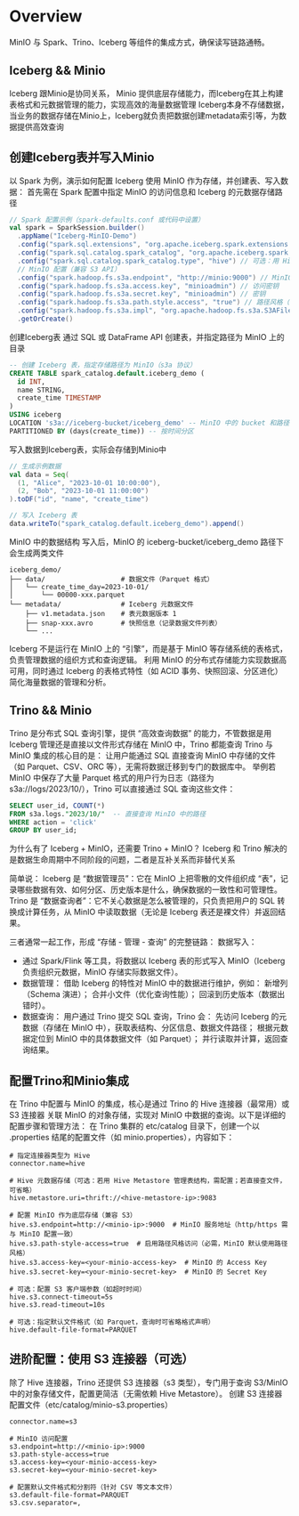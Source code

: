 # Overview
MinIO 与 Spark、Trino、Iceberg 等组件的集成方式，确保读写链路通畅。

## Iceberg && Minio
Iceberg 跟Minio是协同关系， Minio 提供底层存储能力，而Iceberg在其上构建表格式和元数据管理的能力，实现高效的海量数据管理
Iceberg本身不存储数据，当业务的数据存储在Minio上，Iceberg就负责把数据创建metadata索引等，为数据提供高效查询

## 创建Iceberg表并写入Minio
以 Spark 为例，演示如何配置 Iceberg 使用 MinIO 作为存储，并创建表、写入数据：
首先需在 Spark 配置中指定 MinIO 的访问信息和 Iceberg 的元数据存储路径
```scala
// Spark 配置示例（spark-defaults.conf 或代码中设置）
val spark = SparkSession.builder()
  .appName("Iceberg-MinIO-Demo")
  .config("spark.sql.extensions", "org.apache.iceberg.spark.extensions.IcebergSparkSessionExtensions")
  .config("spark.sql.catalog.spark_catalog", "org.apache.iceberg.spark.SparkSessionCatalog")
  .config("spark.sql.catalog.spark_catalog.type", "hive") // 可选：用 Hive 元数据或 Iceberg 自身元数据
  // MinIO 配置（兼容 S3 API）
  .config("spark.hadoop.fs.s3a.endpoint", "http://minio:9000") // MinIO 服务地址
  .config("spark.hadoop.fs.s3a.access.key", "minioadmin") // 访问密钥
  .config("spark.hadoop.fs.s3a.secret.key", "minioadmin") // 密钥
  .config("spark.hadoop.fs.s3a.path.style.access", "true") // 路径风格（必需）
  .config("spark.hadoop.fs.s3a.impl", "org.apache.hadoop.fs.s3a.S3AFileSystem")
  .getOrCreate()
```
创建Iceberg表
通过 SQL 或 DataFrame API 创建表，并指定路径为 MinIO 上的目录
```sql
-- 创建 Iceberg 表，指定存储路径为 MinIO（s3a 协议）
CREATE TABLE spark_catalog.default.iceberg_demo (
  id INT,
  name STRING,
  create_time TIMESTAMP
)
USING iceberg
LOCATION 's3a://iceberg-bucket/iceberg_demo' -- MinIO 中的 bucket 和路径
PARTITIONED BY (days(create_time)) -- 按时间分区
```

写入数据到Iceberg表，实际会存储到Minio中
```scala
// 生成示例数据
val data = Seq(
  (1, "Alice", "2023-10-01 10:00:00"),
  (2, "Bob", "2023-10-01 11:00:00")
).toDF("id", "name", "create_time")

// 写入 Iceberg 表
data.writeTo("spark_catalog.default.iceberg_demo").append()
```
 MinIO 中的数据结构
写入后，MinIO 的 iceberg-bucket/iceberg_demo 路径下会生成两类文件
```
iceberg_demo/
├── data/                   # 数据文件（Parquet 格式）
│   └── create_time_day=2023-10-01/
│       └── 00000-xxx.parquet
└── metadata/               # Iceberg 元数据文件
    ├── v1.metadata.json    # 表元数据版本 1
    ├── snap-xxx.avro       # 快照信息（记录数据文件列表）
    └── ...
```

Iceberg 不是运行在 MinIO 上的 “引擎”，而是基于 MinIO 等存储系统的表格式，负责管理数据的组织方式和查询逻辑。
利用 MinIO 的分布式存储能力实现数据高可用，同时通过 Iceberg 的表格式特性（如 ACID 事务、快照回滚、分区进化）简化海量数据的管理和分析。


## Trino && Minio
Trino 是分布式 SQL 查询引擎，提供 “高效查询数据” 的能力，不管数据是用 Iceberg 管理还是直接以文件形式存储在 MinIO 中，Trino 都能查询
Trino 与 MinIO 集成的核心目的是：
让用户能通过 SQL 直接查询 MinIO 中存储的文件（如 Parquet、CSV、ORC 等），无需将数据迁移到专门的数据库中。
举例若 MinIO 中保存了大量 Parquet 格式的用户行为日志（路径为 s3a://logs/2023/10/），Trino 可以直接通过 SQL 查询这些文件：
```sql
SELECT user_id, COUNT(*) 
FROM s3a.logs."2023/10/"  -- 直接查询 MinIO 中的路径
WHERE action = 'click' 
GROUP BY user_id;
```

为什么有了 Iceberg + MinIO，还需要 Trino + MinIO？
Iceberg 和 Trino 解决的是数据生命周期中不同阶段的问题，二者是互补关系而非替代关系


简单说：
Iceberg 是 “数据管理员”：它在 MinIO 上把零散的文件组织成 “表”，记录哪些数据有效、如何分区、历史版本是什么，确保数据的一致性和可管理性。
Trino 是 “数据查询者”：它不关心数据是怎么被管理的，只负责把用户的 SQL 转换成计算任务，从 MinIO 中读取数据（无论是 Iceberg 表还是裸文件）并返回结果。

三者通常一起工作，形成 “存储 - 管理 - 查询” 的完整链路：
数据写入：
* 通过 Spark/Flink 等工具，将数据以 Iceberg 表的形式写入 MinIO（Iceberg 负责组织元数据，MinIO 存储实际数据文件）。
* 数据管理：
借助 Iceberg 的特性对 MinIO 中的数据进行维护，例如：
新增列（Schema 演进）；
合并小文件（优化查询性能）；
回滚到历史版本（数据出错时）。
* 数据查询：
用户通过 Trino 提交 SQL 查询，Trino 会：
先访问 Iceberg 的元数据（存储在 MinIO 中），获取表结构、分区信息、数据文件路径；
根据元数据定位到 MinIO 中的具体数据文件（如 Parquet）；
并行读取并计算，返回查询结果。


## 配置Trino和Minio集成
在 Trino 中配置与 MinIO 的集成，核心是通过 Trino 的 Hive 连接器（最常用）或 S3 连接器 关联 MinIO 的对象存储，实现对 MinIO 中数据的查询。以下是详细的配置步骤和管理方法：
在 Trino 集群的 etc/catalog 目录下，创建一个以 .properties 结尾的配置文件（如 minio.properties），内容如下：
```
# 指定连接器类型为 Hive
connector.name=hive

# Hive 元数据存储（可选：若用 Hive Metastore 管理表结构，需配置；若直接查文件，可省略）
hive.metastore.uri=thrift://<hive-metastore-ip>:9083

# 配置 MinIO 作为底层存储（兼容 S3）
hive.s3.endpoint=http://<minio-ip>:9000  # MinIO 服务地址（http/https 需与 MinIO 配置一致）
hive.s3.path-style-access=true  # 启用路径风格访问（必需，MinIO 默认使用路径风格）
hive.s3.access-key=<your-minio-access-key>  # MinIO 的 Access Key
hive.s3.secret-key=<your-minio-secret-key>  # MinIO 的 Secret Key

# 可选：配置 S3 客户端参数（如超时时间）
hive.s3.connect-timeout=5s
hive.s3.read-timeout=10s

# 可选：指定默认文件格式（如 Parquet，查询时可省略格式声明）
hive.default-file-format=PARQUET
```

## 进阶配置：使用 S3 连接器（可选）
除了 Hive 连接器，Trino 还提供 S3 连接器（s3 类型），专门用于查询 S3/MinIO 中的对象存储文件，配置更简洁（无需依赖 Hive Metastore）。
创建 S3 连接器配置文件（etc/catalog/minio-s3.properties）
```
connector.name=s3

# MinIO 访问配置
s3.endpoint=http://<minio-ip>:9000
s3.path-style-access=true
s3.access-key=<your-minio-access-key>
s3.secret-key=<your-minio-secret-key>

# 配置默认文件格式和分割符（针对 CSV 等文本文件）
s3.default-file-format=PARQUET
s3.csv.separator=,
```

